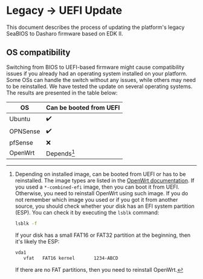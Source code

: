 # Legacy -> UEFI Update

This document describes the process of updating the platform's legacy SeaBIOS
to Dasharo firmware based on EDK II.

## OS compatibility

Switching from BIOS to UEFI-based firmware might cause compatibility issues if
you already had an operating system installed on your platform. Some OSs can
handle the switch without any issues, while others may need to be reinstalled.
We have tested the update on several operating systems. The results are
presented in the table below:

| OS | Can be booted from UEFI  |
|----|------------------------- |
| Ubuntu | :heavy_check_mark:   |
| OPNSense | :heavy_check_mark: |
| pfSense | :x:                 |
| OpenWrt | Depends[^1]         |

[^1]:
    Depending on installed image, can be booted from UEFI or has to be reinstalled.
    The image types are listed in the
    [OpenWrt documentation](https://openwrt.org/docs/guide-user/installation/openwrt_x86#download_disk_images).
    If you used a `*-combined-efi` image, then you can boot it from UEFI. Otherwise,
    you need to reinstall OpenWrt using such image. If you do not remember which
    image you used or if you got it from another source, you should check whether
    your disk has an EFI system partition (ESP). You can check it by executing the
    `lsblk` command:

    ```bash
    lsblk -f
    ```

    If your disk has a small FAT16 or FAT32 partition at the beginning, then it's
    likely the ESP:

    ```bash
    vda1
       vfat   FAT16 kernel       1234-ABCD
    ```

    If there are no FAT partitions, then you need to reinstall
    OpenWrt.
